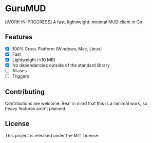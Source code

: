 # GuruMUD
[WORK-IN-PROGRESS] A fast, lightweight, minimal MUD client in Go

## Features

- [x] 100% Cross Platform (Windows, Mac, Linux)
- [x] Fast
- [x] Lightweight (<10 MB)
- [x] No dependencies outside of the standard library
- [ ] Aliases
- [ ] Triggers

## Contributing

Contributions are welcome. Bear in mind that this is a minimal work, so heavy features aren't planned.

## License

This project is released under the MIT License.
